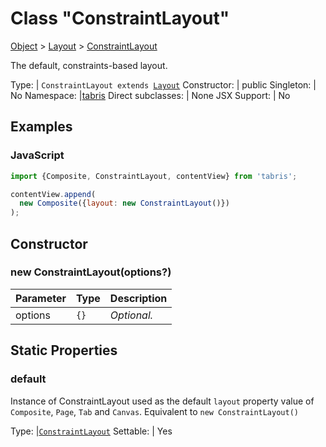 ---
---
# Class "ConstraintLayout"

<a href="https://developer.mozilla.org/en-US/docs/Web/JavaScript/Reference/Global_Objects/Object" title="View &quot;Object&quot; on MDN">Object</a> > <a href="Layout.html" title="Layout Class Reference">Layout</a> > <a href="#" >ConstraintLayout</a>

The default, constraints-based layout.


Type: | <code style="white-space: nowrap">ConstraintLayout extends <a href="Layout.html" title="Layout Class Reference">Layout</a></code>
Constructor: | public
Singleton: | No
Namespace: |<a href="../modules.html#startup" >tabris</a>
Direct subclasses: | None
JSX Support: | No


## Examples
### JavaScript


```js
import {Composite, ConstraintLayout, contentView} from 'tabris';

contentView.append(
  new Composite({layout: new ConstraintLayout()})
);
```


## Constructor

### new ConstraintLayout(options?)

Parameter|Type|Description
-|-|-
options | <code style="white-space: nowrap">{}</code> | *Optional.*

## Static Properties

### default


Instance of ConstraintLayout used as the default `layout` property value of `Composite`, `Page`, `Tab` and `Canvas`. Equivalent to `new ConstraintLayout()`

Type: |<code style="white-space: nowrap"><a href="#" >ConstraintLayout</a></code>
Settable: | Yes




